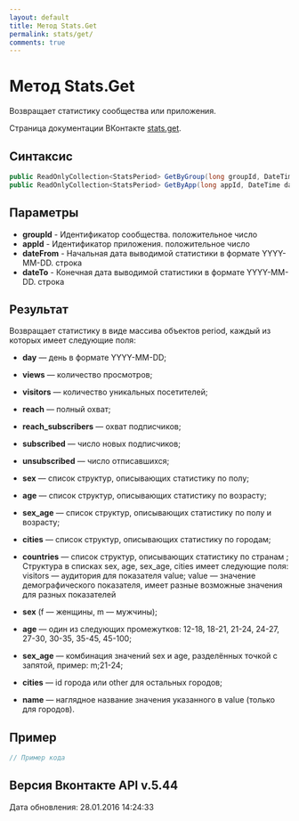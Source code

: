 ```yaml
---
layout: default
title: Метод Stats.Get
permalink: stats/get/
comments: true
---
```

# Метод Stats.Get
Возвращает статистику сообщества или приложения.

Страница документации ВКонтакте [stats.get](https://vk.com/dev/stats.get).
## Синтаксис
``` csharp
public ReadOnlyCollection<StatsPeriod> GetByGroup(long groupId, DateTime dateFrom, DateTime? dateTo = null)
public ReadOnlyCollection<StatsPeriod> GetByApp(long appId, DateTime dateFrom, DateTime? dateTo = null)
```

## Параметры
+ **groupId** - Идентификатор сообщества. положительное число
+ **appId** - Идентификатор приложения. положительное число
+ **dateFrom** - Начальная дата выводимой статистики в формате YYYY-MM-DD. строка
+ **dateTo** - Конечная дата выводимой статистики в формате YYYY-MM-DD. строка

## Результат
Возвращает статистику в виде массива объектов period, каждый из которых имеет следующие поля: 

+ **day** — день в формате YYYY-MM-DD; 
+ **views** — количество просмотров; 
+ **visitors** — количество уникальных посетителей; 
+ **reach** — полный охват; 
+ **reach_subscribers** — охват подписчиков; 
+ **subscribed** — число новых подписчиков; 
+ **unsubscribed** — число отписавшихся; 
+ **sex** — список структур, описывающих статистику по полу; 
+ **age** — список структур, описывающих статистику по возрасту; 
+ **sex_age** — список структур, описывающих статистику по полу и возрасту; 
+ **cities** — список структур, описывающих статистику по городам; 
+ **countries** — список структур, описывающих статистику по странам ; 
Структура в списках sex, age, sex_age, cities имеет следующие поля: 
visitors — аудитория для показателя value; 
value — значение демографического показателя, имеет разные возможные значения для разных показателей 

+ **sex** (f — женщины, m — мужчины); 
+ **age** — один из следующих промежутков: 12-18, 18-21, 21-24, 24-27, 27-30, 30-35, 35-45, 45-100; 
+ **sex_age** — комбинация значений sex и age, разделённых точкой с запятой, пример: m;21-24; 
+ **cities** — id города или other для остальных городов; 

+ **name** — наглядное название значения указанного в value (только для городов).

## Пример
``` csharp
// Пример кода
```

## Версия Вконтакте API v.5.44
Дата обновления: 28.01.2016 14:24:33

